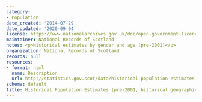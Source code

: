 ```yaml
---
category:
- Population
date_created: '2014-07-29'
date_updated: '2020-09-04'
license: https://www.nationalarchives.gov.uk/doc/open-government-licence/version/3/
maintainer: National Records of Scotland
notes: <p>Historical estimates by gender and age (pre-2001)</p>
organization: National Records of Scotland
records: null
resources:
- format: html
  name: Description
  url: http://statistics.gov.scot/data/historical-population-estimates
schema: default
title: Historical Population Estimates (pre-2001, historical geographic boundaries)
---
```

